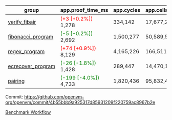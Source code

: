 | group | app.proof_time_ms | app.cycles | app.cells_used | leaf.proof_time_ms | leaf.cycles | leaf.cells_used |
| -- | -- | -- | -- | -- | -- | -- |
| [verify_fibair](https://github.com/openvm-org/openvm/blob/benchmark-results/benchmarks-pr/1561/verify_fibair-4b55bbb9a925317d85931209f220759ac8967b2e.md) |<span style='color: red'>(+3 [+0.2%])</span> 1,278 |  334,142 |  17,677,298 |- | - | - |
| [fibonacci_program](https://github.com/openvm-org/openvm/blob/benchmark-results/benchmarks-pr/1561/fibonacci-4b55bbb9a925317d85931209f220759ac8967b2e.md) |<span style='color: green'>(-5 [-0.2%])</span> 2,692 |  1,500,277 |  50,589,503 |- | - | - |
| [regex_program](https://github.com/openvm-org/openvm/blob/benchmark-results/benchmarks-pr/1561/regex-4b55bbb9a925317d85931209f220759ac8967b2e.md) |<span style='color: red'>(+74 [+0.9%])</span> 8,129 |  4,165,226 |  166,511,152 |- | - | - |
| [ecrecover_program](https://github.com/openvm-org/openvm/blob/benchmark-results/benchmarks-pr/1561/ecrecover-4b55bbb9a925317d85931209f220759ac8967b2e.md) |<span style='color: green'>(-26 [-1.8%])</span> 1,428 |  289,447 |  14,470,186 |- | - | - |
| [pairing](https://github.com/openvm-org/openvm/blob/benchmark-results/benchmarks-pr/1561/pairing-4b55bbb9a925317d85931209f220759ac8967b2e.md) |<span style='color: green'>(-199 [-4.0%])</span> 4,733 |  1,820,436 |  95,832,407 |- | - | - |


Commit: https://github.com/openvm-org/openvm/commit/4b55bbb9a925317d85931209f220759ac8967b2e

[Benchmark Workflow](https://github.com/openvm-org/openvm/actions/runs/14321325085)
